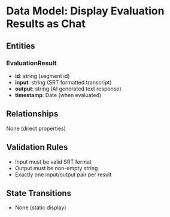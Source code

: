 # Data Model: Display Evaluation Results as Chat

## Entities

### EvaluationResult

- **id**: string (segment id)
- **input**: string (SRT formatted transcript)
- **output**: string (AI generated text response)
- **timestamp**: Date (when evaluated)

## Relationships

None (direct properties)

## Validation Rules

- Input must be valid SRT format
- Output must be non-empty string
- Exactly one input/output pair per result

## State Transitions

- None (static display)
